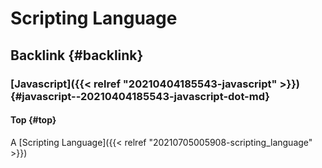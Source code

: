 # Scripting Language


## Backlink {#backlink}


### [Javascript]({{< relref "20210404185543-javascript" >}}) {#javascript--20210404185543-javascript-dot-md}


#### Top {#top}

A [Scripting Language]({{< relref "20210705005908-scripting_language" >}})
